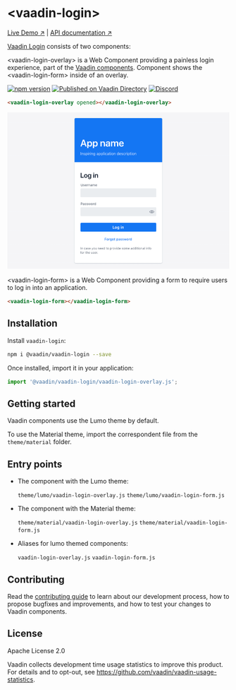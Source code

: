 # &lt;vaadin-login&gt;

[Live Demo ↗](https://vaadin.com/components/vaadin-login/html-examples)
|
[API documentation ↗](https://vaadin.com/components/vaadin-login/html-api)

[Vaadin Login](https://vaadin.com/components/vaadin-login) consists of two components:

&lt;vaadin-login-overlay&gt; is a Web Component providing a painless login experience, part of the [Vaadin components](https://vaadin.com/components). Component shows the &lt;vaadin-login-form&gt; inside of an overlay.

[![npm version](https://badgen.net/npm/v/@vaadin/vaadin-login)](https://www.npmjs.com/package/@vaadin/vaadin-login)
[![Published on Vaadin Directory](https://img.shields.io/badge/Vaadin%20Directory-published-00b4f0.svg)](https://vaadin.com/directory/component/vaadinvaadin-login)
[![Discord](https://img.shields.io/discord/732335336448852018?label=discord)](https://discord.gg/PHmkCKC)

```html
<vaadin-login-overlay opened></vaadin-login-overlay>
```

[<img src="https://raw.githubusercontent.com/vaadin/vaadin-login/master/screenshot.png" width="700" alt="Screenshot of vaadin-login-overlay">](https://vaadin.com/components/vaadin-login)

&lt;vaadin-login-form&gt; is a Web Component providing a form to require users to log in into an application.

```html
<vaadin-login-form></vaadin-login-form>
```

## Installation

Install `vaadin-login`:

```sh
npm i @vaadin/vaadin-login --save
```

Once installed, import it in your application:

```js
import '@vaadin/vaadin-login/vaadin-login-overlay.js';
```

## Getting started

Vaadin components use the Lumo theme by default.

To use the Material theme, import the correspondent file from the `theme/material` folder.

## Entry points

- The component with the Lumo theme:

  `theme/lumo/vaadin-login-overlay.js`
  `theme/lumo/vaadin-login-form.js`

- The component with the Material theme:

  `theme/material/vaadin-login-overlay.js`
  `theme/material/vaadin-login-form.js`

- Aliases for lumo themed components:

  `vaadin-login-overlay.js`
  `vaadin-login-form.js`

## Contributing

Read the [contributing guide](https://vaadin.com/docs/latest/guide/contributing/overview) to learn about our development process, how to propose bugfixes and improvements, and how to test your changes to Vaadin components.

## License

Apache License 2.0

Vaadin collects development time usage statistics to improve this product. For details and to opt-out, see https://github.com/vaadin/vaadin-usage-statistics.
